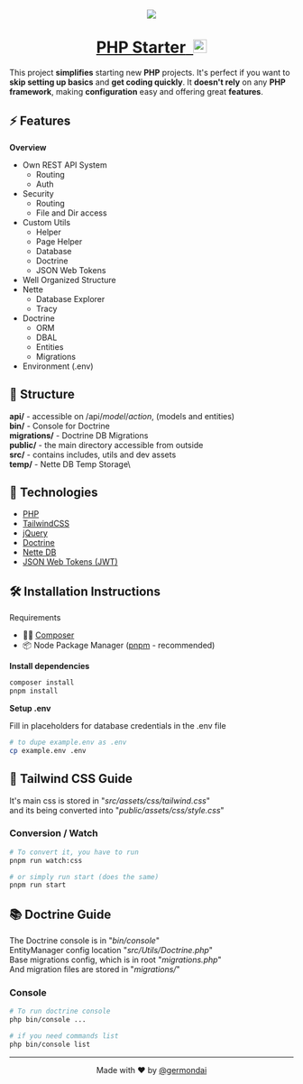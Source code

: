 <h1 align="center">
  <a href="https://api.germondai.com" target="_blank">
    <img align="center" src="https://skillicons.dev/icons?i=php,mysql,tailwind,jquery" /><br/><br/>
    <span>PHP Starter</span>&nbsp;
    <img src="public/assets/img/favicon.ico" alt="Rocket Icon" width="24"/>
  </a>
</h1>

This project **simplifies** starting new **PHP** projects. It's perfect if you want to **skip setting up basics** and **get coding quickly**. It **doesn't rely** on any **PHP framework**, making **configuration** easy and offering great **features**.

## ⚡️ Features

**Overview**

- Own REST API System
  - Routing
  - Auth
- Security
  - Routing
  - File and Dir access
- Custom Utils
  - Helper
  - Page Helper
  - Database
  - Doctrine
  - JSON Web Tokens
- Well Organized Structure
- Nette
  - Database Explorer
  - Tracy
- Doctrine
  - ORM
  - DBAL
  - Entities
  - Migrations
- Environment (.env)

## 🧬 Structure

**api/** - accessible on /api/_model_/_action_, (models and entities)\
**bin/** - Console for Doctrine\
**migrations/** - Doctrine DB Migrations\
**public/** - the main directory accessible from outside\
**src/** - contains includes, utils and dev assets\
**temp/** - Nette DB Temp Storage\

## 🧠 Technologies

- <a href="https://www.php.net/" target="_blank">PHP</a>
- <a href="https://tailwindcss.com/" target="_blank">TailwindCSS</a>
- <a href="https://jquery.com/" target="_blank">jQuery</a>
- <a href="https://www.doctrine-project.org/" target="_blank">Doctrine</a>
- <a href="https://doc.nette.org/en/database" target="_blank">Nette DB</a>
- <a href="https://jwt.io/" target="_blank">JSON Web Tokens (JWT)</a>

## 🛠️ Installation Instructions

Requirements

- 👨‍💻 <a href="https://getcomposer.org/" target="_blank">Composer</a>
- 📦 Node Package Manager (<a href="https://pnpm.io/" target="_blank">pnpm</a> - recommended)

**Install dependencies**

```bash
composer install
pnpm install
```

**Setup .env**

Fill in placeholders for database credentials in the .env file

```bash
# to dupe example.env as .env
cp example.env .env
```

## 🎨 Tailwind CSS Guide

It's main css is stored in "_src/assets/css/tailwind.css_"\
and its being converted into "_public/assets/css/style.css_"

### Conversion / Watch

```bash
# To convert it, you have to run
pnpm run watch:css

# or simply run start (does the same)
pnpm run start
```

## 📚 Doctrine Guide

The Doctrine console is in "_bin/console_"\
EntityManager config location "_src/Utils/Doctrine.php_"\
Base migrations config, which is in root "_migrations.php_"\
And migration files are stored in "_migrations/_"

### Console

```bash
# To run doctrine console
php bin/console ...

# if you need commands list
php bin/console list
```

---

<p align="center">
    <span>Made with ❤️ by</span>
    <a href="https://github.com/germondai" target="_blank">@germondai</a>
</p>
